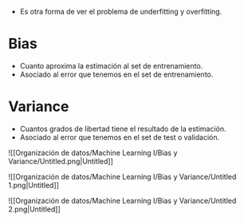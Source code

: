 - Es otra forma de ver el problema de underfitting y overfitting.

# Bias

- Cuanto aproxima la estimación al set de entrenamiento.
- Asociado al error que tenemos en el set de entrenamiento.

# Variance

- Cuantos grados de libertad tiene el resultado de la estimación.
- Asociado al error que tenemos en el set de test o validación.

![[Organización de datos/Machine Learning I/Bias y Variance/Untitled.png|Untitled]]

![[Organización de datos/Machine Learning I/Bias y Variance/Untitled 1.png|Untitled]]

![[Organización de datos/Machine Learning I/Bias y Variance/Untitled 2.png|Untitled]]